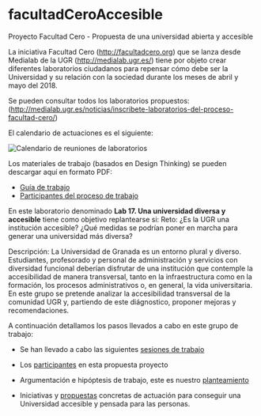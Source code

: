# facultadCeroAccesible
Proyecto Facultad Cero - Propuesta de una universidad abierta y accesible 

La iniciativa Facultad Cero (http://facultadcero.org) que se lanza desde Medialab de la UGR (http://medialab.ugr.es/) tiene por objeto crear diferentes laboratorios ciudadanos para repensar cómo debe ser la Universidad y su relación con la sociedad durante los meses de abril y mayo del 2018.

Se pueden consultar todos los laboratorios propuestos: 
    (http://medialab.ugr.es/noticias/inscribete-laboratorios-del-proceso-facultad-cero/)

El calendario de actuaciones es el siguiente: 

![Calendario de reuniones de laboratorios](http://facultadcero.org/wp-content/uploads/2016/10/esquema-cronologia-proceso_v2.png "calendario reuniones") 

Los materiales de trabajo (basados en Design Thinking) se pueden descargar aquí en formato PDF: 

* [Guía de trabajo]( https://github.com/mgea/facultadCeroAccesible/blob/master/Guia%20de%20trabajo%20de%20los%20laboratorios%20de%20dise%20ño%20de%20propuestas%20del%20Proceso%20Facultad%20Cero.pdf)
* [Participantes del proceso de trabajo]( https://github.com/mgea/facultadCeroAccesible/blob/master/Gu%C3%ADa%20para%20participantes%20del%20Proceso%20Facultad%20Cero.pdf)


En este laboratorio denominado **Lab 17. Una universidad diversa y accesible**  tiene como objetivo replantearse si: Reto: ¿Es la UGR una institución accesible? ¿Qué medidas se podrían poner en marcha para generar una universidad más diversa?

Descripción: La Universidad de Granada es un entorno plural y diverso. Estudiantes, profesorado y personal de administración y servicios con diversidad funcional deberían disfrutar de una institución que contemple la accesibilidad de manera transversal, tanto en la infraestructura como en la formación, los procesos administrativos o, en general, la vida universitaria. En este grupo se pretende analizar la accesibilidad transversal de la comunidad UGR y, partiendo de este diágnostico, proponer mejoras y recomendaciones.


A continuación detallamos los pasos llevados a cabo en este grupo de trabajo:


 

- Se han llevado a cabo las siguientes [sesiones de trabajo](https://github.com/mgea/facultadCeroAccesible/blob/master/Sesiones.md "sesiones de trabajo") 

- Los [participantes](https://github.com/mgea/facultadCeroAccesible/blob/master/Participantes.md "participantes de FacultadCero Accesibile")  en esta propuesta proyecto 

- Argumentación e hipóptesis de trabajo, este es nuestro [planteamiento](https://github.com/mgea/facultadCeroAccesible/blob/master/Planteamiento.md)

- Iniciativas y [propuestas](https://github.com/mgea/facultadCeroAccesible/blob/master/Propuestas.md "participantes de FacultadCero Accesibile") concretas de actuación  para conseguir una Universidad accesible y pensada para las personas.





